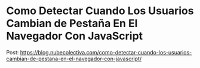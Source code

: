 # Como Detectar Cuando Los Usuarios Cambian de Pestaña En El Navegador Con JavaScript 

Post: https://blog.nubecolectiva.com/como-detectar-cuando-los-usuarios-cambian-de-pestana-en-el-navegador-con-javascript/ 

